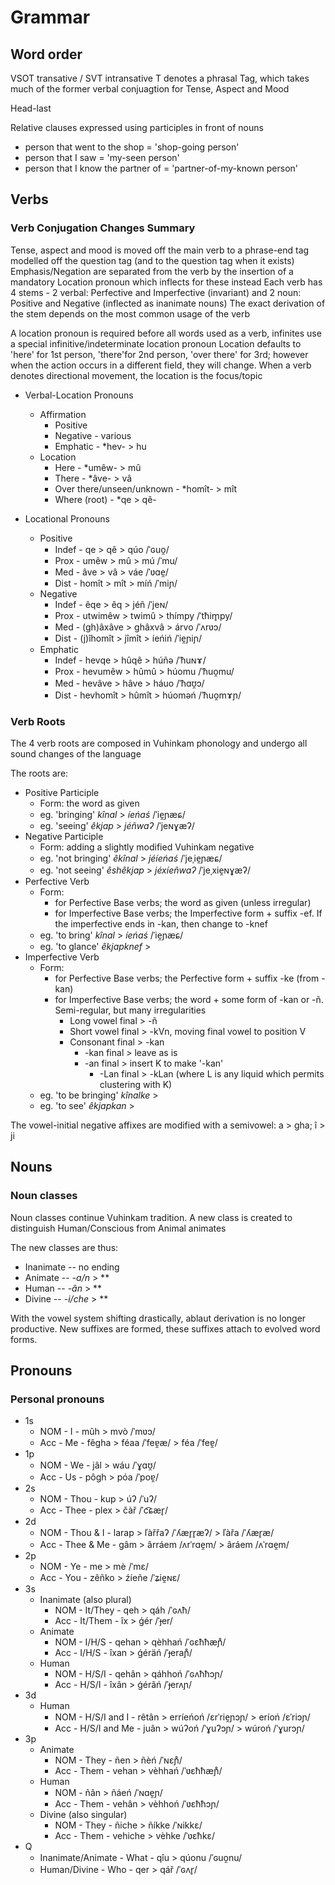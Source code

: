 # Grammar

## Word order

VSOT transative / SVT intransative
T denotes a phrasal Tag, which takes much of the former verbal conjuagtion for Tense, Aspect and Mood

Head-last

Relative clauses expressed using participles in front of nouns

- person that went to the shop = 'shop-going person'
- person that I saw = 'my-seen person'
- person that I know the partner of = 'partner-of-my-known person'

## Verbs

### Verb Conjugation Changes Summary

Tense, aspect and mood is moved off the main verb to a phrase-end tag modelled off the question tag (and to the question tag when it exists)
Emphasis/Negation are separated from the verb by the insertion of a mandatory Location pronoun which inflects for these instead
Each verb has 4 stems - 2 verbal: Perfective and Imperfective (invariant) and 2 noun: Positive and Negative (inflected as inanimate nouns)
The exact derivation of the stem depends on the most common usage of the verb

A location pronoun is required before all words used as a verb, infinites use a special infinitive/indeterminate location pronoun
Location defaults to 'here' for 1st person, 'there'for 2nd person, 'over there' for 3rd; however when the action occurs in a different field, they will change.
When a verb denotes directional movement, the location is the focus/topic

- Verbal-Location Pronouns
  - Affirmation
    - Positive
    - Negative - various
    - Emphatic - *hev- > hu
  - Location
    - Here - *umêw- > mû
    - There - *âve- > vâ
    - Over there/unseen/unknown - *homît- > mît
    - Where (root) - *qe > qê-

- Locational Pronouns
  - Positive
    - Indef - qe > qê > qúo /ˈɢuo̯/
    - Prox - umêw > mû > mú /ˈmu/
    - Med - âve > vâ > váe /ˈʋɑe̯/
    - Dist - homît > mît > míń /ˈmiɲ/
  - Negative
    - Indef - êqe > êq > jéñ /ˈjeɴ/
    - Prox - utwimêw > twimû > thímpy /ˈtħim̥py/
    - Med - (gh)âxâve > ghâxvâ > árvo /ˈʌrʋɔ/
    - Dist - (j)îhomît > jîmît > íeńiń /ˈie̯ɲiɲ/
  - Emphatic
    - Indef - hevqe > hûqê > húñə /ˈħuɴɤ/
    - Prox - hevumêw > hûmû > húomu /ˈħuo̯mu/
    - Med - hevâve > hâve > háuo /ˈħɑʊ̯ɔ/
    - Dist - hevhomît > hûmît > húoməń /ˈħuo̯mɤɲ/

### Verb Roots

The 4 verb roots are composed in Vuhinkam phonology and undergo all sound changes of the language

The roots are:

- Positive Participle
  - Form: the word as given
  - eg. 'bringing' *kînal* > *íeńaś* /ˈie̯ɲæɕ/
  - eg. 'seeing' *êkjap* > *jéñwaʔ* /ˈjeɴɣæʔ/
- Negative Participle
  - Form: adding a slightly modified Vuhinkam negative
  - eg. 'not bringing' *êkînal* > *jéíeńaś* /ˈjeˌie̯ɲæɕ/
  - eg. 'not seeing' *êshêkjap* > *jéxíeñwaʔ* /ˈjeˌxie̯ɴɣæʔ/
- Perfective Verb
  - Form:
    - for Perfective Base verbs; the word as given (unless irregular)
    - for Imperfective Base verbs; the Imperfective form + suffix -ef.  If the imperfective ends in -kan, then change to -knef
  - eg. 'to bring' *kînal* > *íeńaś* /ˈie̯ɲæɕ/
  - eg. 'to glance' *êkjapknef* >
- Imperfective Verb
  - Form:
    - for Perfective Base verbs; the Perfective form + suffix -ke (from -kan)
    - for Imperfective Base verbs; the word + some form of -kan or -ñ.  Semi-regular, but many irregularities
      - Long vowel final > -ñ
      - Short vowel final > -kVn, moving final vowel to position V
      - Consonant final > -kan
        - -kan final > leave as is
        - -an final > insert K to make '-kan'
          - -Lan final > -kLan (where L is any liquid which permits clustering with K)
  - eg. 'to be bringing' *kînalke* >
  - eg. 'to see' *êkjapkan* >

The vowel-initial negative affixes are modified with a semivowel: a > gha; î > ji

## Nouns

### Noun classes

Noun classes continue Vuhinkam tradition.  A new class is created to distinguish Human/Conscious from Animal animates

The new classes are thus:

- Inanimate -- no ending
- Animate -- *-a/n* > **
- Human -- *-ân* > **
- Divine -- *-i/che* > **

With the vowel system shifting drastically, ablaut derivation is no longer productive.  New suffixes are formed, these suffixes attach to evolved word forms.

## Pronouns

### Personal pronouns

- 1s
  - NOM - I - mûh > mvò /ˈmʋɔ/
  - Acc - Me - fêgha > féaa /ˈfeɐ̯æ/ > féa /ˈfeɐ̯/
- 1p
  - NOM - We - jâl > wáu /ˈɣɑʊ̯/
  - Acc - Us - pôgh > póa /ˈpoɐ̯/
- 2s
  - NOM - Thou - kup > úʔ /ˈuʔ/
  - Acc - Thee - plex > čàř /ˈc͡ɕær̥/
- 2d
  - NOM - Thou & I - larap > ľàřřaʔ /ˈʎær̥r̥æʔ/ > ľàřa /ˈʎær̥æ/
  - Acc - Thee & Me - gâm > ârráem /ʌrˈrɑe̯m/ > âráem /ʌˈrɑe̯m/
- 2p
  - NOM - Ye - me > mè /ˈmɛ/
  - Acc - You - zêñko > źíeñe /ˈʑie̯ɴɛ/
- 3s
  - Inanimate (also plural)
    - NOM - It/They - qeh > qáh /ˈɢʌħ/
    - Acc - It/Them - îx > ǵér /ˈɟer/
  - Animate
    - NOM - I/H/S - qehan > qèhhań /ˈɢɛħħæɲ̊/
    - Acc - I/H/S - îxan > ǵéräń /ˈɟeraɲ̊/
  - Human
    - NOM - H/S/I - qehân > qáhhoń /ˈɢʌħħɔɲ/
    - Acc - H/S/I - îxân > ǵérâń /ˈɟerʌɲ/
- 3d
  - Human
    - NOM - H/S/I and I - rêtân > erríeńoń /ɛrˈrie̯ɲɔɲ/ > eríoń /ɛˈriɔɲ/
    - Acc - H/S/I and Me - juân > wúʔoń /ˈɣuʔɔɲ/ > wúroń /ˈɣurɔɲ/
- 3p
  - Animate
    - NOM - They - ñen > ñèń /ˈɴɛɲ̊/
    - Acc - Them - vehan > vèhhań /ˈʋɛħħæɲ̊/
  - Human
    - NOM - ñân > ñáeń /ˈɴɑe̯ɲ/
    - Acc - Them - vehân > vèhhoń /ˈʋɛħħɔɲ/
  - Divine (also singular)
    - NOM - They - ñiche > ñíkke /ˈɴikkɛ/
    - Acc - Them - vehiche > vèhke /ˈʋɛħkɛ/
- Q
  - Inanimate/Animate - What - qîu > qúonu /ˈɢuo̯nu/
  - Human/Divine - Who - qer > qář /ˈɢʌr̥/
